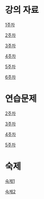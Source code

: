 # 강의 자료
[1주차]()

[2주차]()

[3주차]()

[4주차]()

[5주차](https://github.com/qlkdkd/DataStruct/tree/main/week5)

[6주차](https://github.com/qlkdkd/DataStruct/tree/main/week6)

# 연습문제
[2주차]()

[3주차]()

[4주차]()

[5주차](https://github.com/qlkdkd/DataStruct/blob/main/week5/week5_practice.md)

# 숙제
[숙제1](https://github.com/qlkdkd/DataStruct/blob/main/Homework1/Homework1.md)

[숙제2]()
